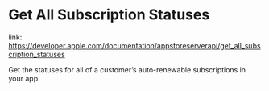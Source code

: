 # Get All Subscription Statuses
link: https://developer.apple.com/documentation/appstoreserverapi/get_all_subscription_statuses

Get the statuses for all of a customer’s auto-renewable subscriptions in your app.